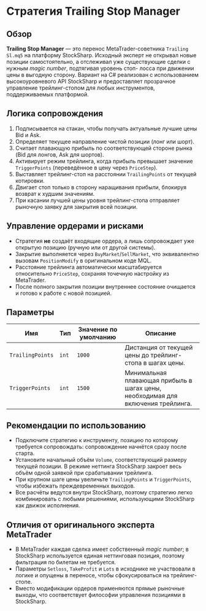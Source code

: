 # Стратегия Trailing Stop Manager

## Обзор
**Trailing Stop Manager** — это перенос MetaTrader-советника `Trailing Sl.mq5` на платформу StockSharp. Исходный эксперт не
открывал новые позиции самостоятельно, а отслеживал уже существующие сделки с нужным *magic number*, подтягивая уровень стоп-
лосса при движении цены в выгодную сторону. Вариант на C# реализован с использованием высокоуровневого API StockSharp и
предоставляет прозрачное управление трейлинг-стопом для любых инструментов, поддерживаемых платформой.

## Логика сопровождения
1. Подписывается на стакан, чтобы получать актуальные лучшие цены Bid и Ask.
2. Определяет текущее направление чистой позиции (лонг или шорт).
3. Считает плавающую прибыль по соответствующей стороне рынка (Bid для лонгов, Ask для шортов).
4. Активирует режим трейлинга, когда прибыль превышает значение `TriggerPoints` (переведённое в цену через `PriceStep`).
5. Выставляет трейлинг-стоп на расстоянии `TrailingPoints` от текущей котировки.
6. Двигает стоп только в сторону наращивания прибыли, блокируя возврат к худшим значениям.
7. При касании лучшей цены уровня трейлинг-стопа отправляет рыночную заявку для закрытия всей позиции.

## Управление ордерами и рисками
- Стратегия **не** создаёт входящие ордера, а лишь сопровождает уже открытую позицию (ручную или от другой системы).
- Закрытие выполняется через `BuyMarket`/`SellMarket`, что эквивалентно вызовам `PositionModify` в оригинальном коде MQL.
- Расстояние трейлинга автоматически масштабируется относительно `PriceStep`, сохраняя точечную настройку из MetaTrader.
- После полного закрытия позиции внутреннее состояние очищается и готово к работе с новой позицией.

## Параметры
| Имя | Тип | Значение по умолчанию | Описание |
| --- | --- | --- | --- |
| `TrailingPoints` | `int` | `1000` | Дистанция от текущей цены до трейлинг-стопа в шагах цены. |
| `TriggerPoints` | `int` | `1500` | Минимальная плавающая прибыль в шагах цены, необходимая для включения трейлинга. |

## Рекомендации по использованию
- Подключите стратегию к инструменту, позицию по которому требуется сопровождать: сопровождение начнётся сразу после старта.
- Установите начальный объём `Volume`, соответствующий размеру текущей позиции. В режиме неттинга StockSharp закроет весь
  объём одной заявкой при срабатывании трейлинга.
- При крупном шаге цены увеличьте `TrailingPoints` и `TriggerPoints`, чтобы избежать преждевременных выходов.
- Все расчёты ведутся внутри StockSharp, поэтому стратегию легко комбинировать с любыми решениями, использующими StockSharp как
  движок исполнения.

## Отличия от оригинального эксперта MetaTrader
- В MetaTrader каждая сделка имеет собственный *magic number*; в StockSharp используется единая неттинговая позиция, поэтому
  фильтрация по билетам не требуется.
- Параметры `Setloss`, `TakeProfit` и `Lots` в исходнике не участвовали в логике и опущены в переносе, чтобы сфокусироваться на
  трейлинг-стопе.
- Вместо модификации ордеров применяются прямые рыночные выходы, что соответствует философии управления позициями в StockSharp.
